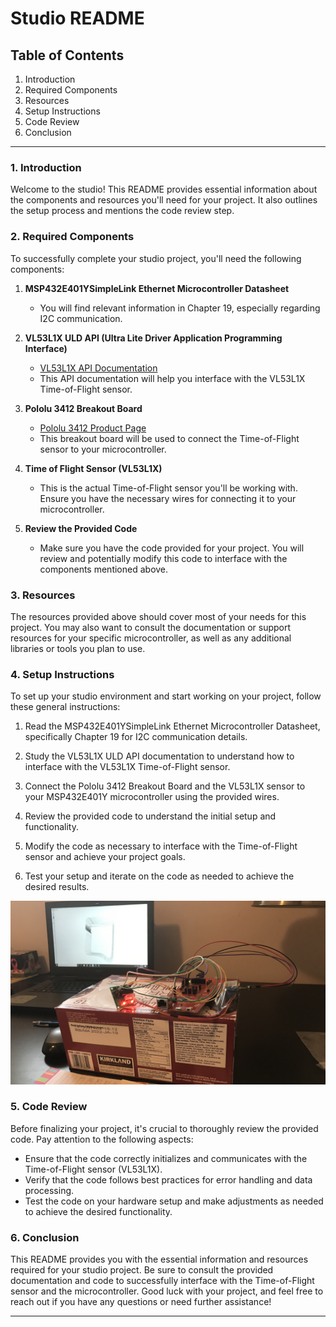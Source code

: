 # Studio README

## Table of Contents
1. Introduction
2. Required Components
3. Resources
4. Setup Instructions
5. Code Review
6. Conclusion

---

### 1. Introduction

Welcome to the studio! This README provides essential information about the components and resources you'll need for your project. It also outlines the setup process and mentions the code review step.

### 2. Required Components

To successfully complete your studio project, you'll need the following components:

1. **MSP432E401YSimpleLink Ethernet Microcontroller Datasheet**
   - You will find relevant information in Chapter 19, especially regarding I2C communication.

2. **VL53L1X ULD API (Ultra Lite Driver Application Programming Interface)**
   - [VL53L1X API Documentation](https://www.st.com/resource/en/user_manual/dm00562924-a-guide-tousing-the-vl53l1x-ultra-lite-driver-stmicroelectronics.pdf)
   - This API documentation will help you interface with the VL53L1X Time-of-Flight sensor.

3. **Pololu 3412 Breakout Board**
   - [Pololu 3412 Product Page](https://www.pololu.com/product/3415)
   - This breakout board will be used to connect the Time-of-Flight sensor to your microcontroller.

4. **Time of Flight Sensor (VL53L1X)**
   - This is the actual Time-of-Flight sensor you'll be working with. Ensure you have the necessary wires for connecting it to your microcontroller.

5. **Review the Provided Code**
   - Make sure you have the code provided for your project. You will review and potentially modify this code to interface with the components mentioned above.

### 3. Resources

The resources provided above should cover most of your needs for this project. You may also want to consult the documentation or support resources for your specific microcontroller, as well as any additional libraries or tools you plan to use.

### 4. Setup Instructions

To set up your studio environment and start working on your project, follow these general instructions:

1. Read the MSP432E401YSimpleLink Ethernet Microcontroller Datasheet, specifically Chapter 19 for I2C communication details.

2. Study the VL53L1X ULD API documentation to understand how to interface with the VL53L1X Time-of-Flight sensor.

3. Connect the Pololu 3412 Breakout Board and the VL53L1X sensor to your MSP432E401Y microcontroller using the provided wires.

4. Review the provided code to understand the initial setup and functionality.

5. Modify the code as necessary to interface with the Time-of-Flight sensor and achieve your project goals.

6. Test your setup and iterate on the code as needed to achieve the desired results.

![setup](https://github.com/fistfulofyen/VL53L1X_LIDAR/blob/main/IMG_1845.JPG)

### 5. Code Review

Before finalizing your project, it's crucial to thoroughly review the provided code. Pay attention to the following aspects:

- Ensure that the code correctly initializes and communicates with the Time-of-Flight sensor (VL53L1X).
- Verify that the code follows best practices for error handling and data processing.
- Test the code on your hardware setup and make adjustments as needed to achieve the desired functionality.

### 6. Conclusion

This README provides you with the essential information and resources required for your studio project. Be sure to consult the provided documentation and code to successfully interface with the Time-of-Flight sensor and the microcontroller. Good luck with your project, and feel free to reach out if you have any questions or need further assistance!

---

